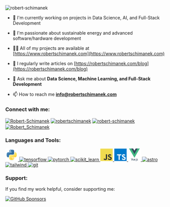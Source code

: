 

<p align="left"> <img src="https://komarev.com/ghpvc/?username=robert-schimanek" alt="robert-schimanek" /> </p>

- 🔭 I'm currently working on projects in Data Science, AI, and Full-Stack Development

- 🌱 I'm passionate about sustainable energy and advanced software/hardware development

- 👨‍💻 All of my projects are available at [https://www.robertschimanek.com](https://www.robertschimanek.com)

- 📝 I regularly write articles on [https://robertschimanek.com/blog](https://robertschimanek.com/blog)

- 💬 Ask me about **Data Science, Machine Learning, and Full-Stack Development**

- 📫 How to reach me **info@robertschimanek.com**

<h3 align="left">Connect with me:</h3>
<p align="left">
<a href="https://github.com/Robert-Schimanek" target="blank"><img align="center" src="https://raw.githubusercontent.com/rahuldkjain/github-profile-readme-generator/master/src/images/icons/Social/github.svg" alt="Robert-Schimanek" height="30" width="40" /></a>
<a href="https://twitter.com/robertschimanek" target="blank"><img align="center" src="https://raw.githubusercontent.com/rahuldkjain/github-profile-readme-generator/master/src/images/icons/Social/twitter.svg" alt="robertschimanek" height="30" width="40" /></a>
<a href="https://linkedin.com/in/robert-schimanek" target="blank"><img align="center" src="https://raw.githubusercontent.com/rahuldkjain/github-profile-readme-generator/master/src/images/icons/Social/linked-in-alt.svg" alt="robert-schimanek" height="30" width="40" /></a>
<a href="https://www.xing.com/profile/Robert_Schimanek" target="blank"><img align="center" src="https://raw.githubusercontent.com/rahuldkjain/github-profile-readme-generator/master/src/images/icons/Social/xing.svg" alt="Robert_Schimanek" height="30" width="40" /></a>
</p>

<h3 align="left">Languages and Tools:</h3>
<p align="left">
<a href="https://www.python.org" target="_blank" rel="noreferrer"> <img src="https://raw.githubusercontent.com/devicons/devicon/master/icons/python/python-original.svg" alt="python" width="40" height="40"/> </a>
<a href="https://www.tensorflow.org" target="_blank" rel="noreferrer"> <img src="https://www.vectorlogo.zone/logos/tensorflow/tensorflow-icon.svg" alt="tensorflow" width="40" height="40"/> </a>
<a href="https://pytorch.org/" target="_blank" rel="noreferrer"> <img src="https://www.vectorlogo.zone/logos/pytorch/pytorch-icon.svg" alt="pytorch" width="40" height="40"/> </a>
<a href="https://scikit-learn.org/" target="_blank" rel="noreferrer"> <img src="https://upload.wikimedia.org/wikipedia/commons/0/05/Scikit_learn_logo_small.svg" alt="scikit_learn" width="40" height="40"/> </a>
<a href="https://www.javascript.com/" target="_blank" rel="noreferrer"> <img src="https://raw.githubusercontent.com/devicons/devicon/master/icons/javascript/javascript-original.svg" alt="javascript" width="40" height="40"/> </a>
<a href="https://www.typescriptlang.org/" target="_blank" rel="noreferrer"> <img src="https://raw.githubusercontent.com/devicons/devicon/master/icons/typescript/typescript-original.svg" alt="typescript" width="40" height="40"/> </a>
<a href="https://vuejs.org/" target="_blank" rel="noreferrer"> <img src="https://raw.githubusercontent.com/devicons/devicon/master/icons/vuejs/vuejs-original-wordmark.svg" alt="vuejs" width="40" height="40"/> </a>
<a href="https://astro.build" target="_blank" rel="noreferrer"> <img src="https://astro.build/assets/press/astro-icon-light-gradient.svg" alt="astro" width="40" height="40"/> </a>
<a href="https://tailwindcss.com/" target="_blank" rel="noreferrer"> <img src="https://www.vectorlogo.zone/logos/tailwindcss/tailwindcss-icon.svg" alt="tailwind" width="40" height="40"/> </a>
<a href="https://git-scm.com/" target="_blank" rel="noreferrer"> <img src="https://www.vectorlogo.zone/logos/git-scm/git-scm-icon.svg" alt="git" width="40" height="40"/> </a>
</p>

<h3 align="left">Support:</h3>
<p>If you find my work helpful, consider supporting me:</p>
<a href="https://github.com/sponsors/Robert-Schimanek" target="_blank"><img src="https://img.shields.io/badge/sponsor-30363D?style=for-the-badge&logo=GitHub-Sponsors&logoColor=#white" alt="GitHub Sponsors"></a>
